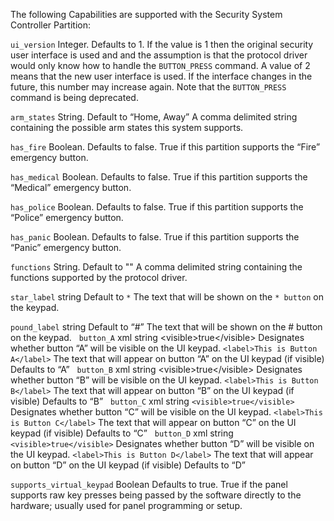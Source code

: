 
The following Capabilities are supported with the Security System Controller Partition:

`ui_version` 
Integer. Defaults to 1.
If the value is 1 then the original security user interface is used and and the assumption is that the protocol driver would only know how to handle the `BUTTON_PRESS` command.  A value of 2 means that the new user interface is used.  If the interface changes in the future, this number may increase again. Note that the `BUTTON_PRESS` command is being deprecated.

`arm_states`
String. Default to “Home, Away”
A comma delimited string containing the possible arm states this system supports.

`has_fire`
Boolean. Defaults to false.
True if this partition supports the “Fire” emergency button.

`has_medical`
Boolean. Defaults to false.
True if this partition supports the “Medical” emergency button.

`has_police`
Boolean. Defaults to false.
True if this partition supports the “Police” emergency button.

`has_panic`
Boolean. Defaults to false.
True if this partition supports the “Panic” emergency button.

`functions`
String. Default to ""
A comma delimited string containing the functions supported by the protocol driver.

`star_label`
string Default to `*`
The text that will be shown on the  `* button` on the keypad.

`pound_label`
string Default to “#”
The text that will be shown on the # button on the keypad.
 
`button_A` 
xml string
\<visible\>true\</visible\>
Designates whether button “A” will be visible on the UI keypad.
`<label>This is Button A</label>`
The text that will appear on button “A” on the UI keypad (if visible)  Defaults to “A”
 
`button_B`
xml string
\<visible\>true\</visible\>
Designates whether button “B” will be visible on the UI keypad.
`<label>This is Button B</label>`
The text that will appear on button “B” on the UI keypad (if visible)
Defaults to “B”
 
`button_C`
xml string
`<visible>true</visible>`
Designates whether button “C” will be visible on the UI keypad.
`<label>This is Button C</label>`
The text that will appear on button “C” on the UI keypad (if visible)
Defaults to “C”
 
`button_D`
xml string
`<visible>true</visible>`
Designates whether button “D” will be visible on the UI keypad.
`<label>This is Button D</label>`
The text that will appear on button “D” on the UI keypad (if visible)
Defaults to “D”

`supports_virtual_keypad`
Boolean Defaults to true.
True if the panel supports raw key presses being passed by the software directly to the hardware; usually used for panel programming or setup.